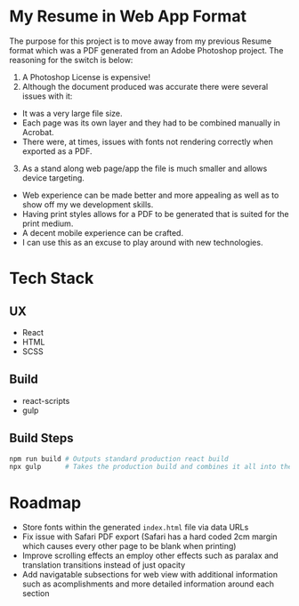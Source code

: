 # My Resume in Web App Format

The purpose for this project is to move away from my previous Resume format which was a PDF generated from an Adobe Photoshop project. The reasoning for the switch is below:

1. A Photoshop License is expensive!
2. Although the document produced was accurate there were several issues with it:
  - It was a very large file size.
  - Each page was its own layer and they had to be combined manually in Acrobat.
  - There were, at times, issues with fonts not rendering correctly when exported as a PDF.
3. As a stand along web page/app the file is much smaller and allows device targeting.
  - Web experience can be made better and more appealing as well as to show off my we development skills.
  - Having print styles allows for a PDF to be generated that is suited for the print medium.
  - A decent mobile experience can be crafted.
  - I can use this as an excuse to play around with new technologies.

# Tech Stack

## UX
- React
- HTML
- SCSS

## Build
- react-scripts
- gulp

## Build Steps

```bash
npm run build # Outputs standard production react build
npx gulp      # Takes the production build and combines it all into the index.html file
```

# Roadmap

- Store fonts within the generated `index.html` file via data URLs
- Fix issue with Safari PDF export (Safari has a hard coded 2cm margin which causes every other page to be blank when printing)
- Improve scrolling effects an employ other effects such as paralax and translation transitions instead of just opacity
- Add navigatable subsections for web view with additional information such as acomplishments and more detailed information around each section
